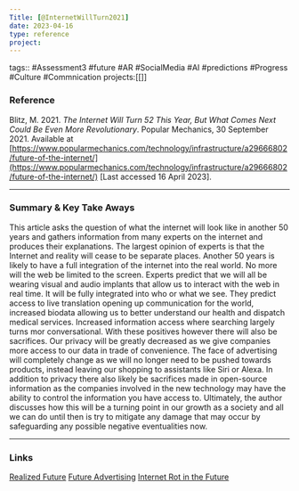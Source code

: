 ```yaml
---
Title: [@InternetWillTurn2021]
date: 2023-04-16
type: reference
project:
---
```


tags:: #Assessment3 #future #AR #SocialMedia #AI #predictions #Progress #Culture #Commnication 
projects:[[]]

### Reference 

Blitz, M. 2021. _The Internet Will Turn 52 This Year, But What Comes Next Could Be Even More Revolutionary_. Popular Mechanics, 30 September 2021. Available at [https://www.popularmechanics.com/technology/infrastructure/a29666802/future-of-the-internet/](https://www.popularmechanics.com/technology/infrastructure/a29666802/future-of-the-internet/) [Last accessed 16 April 2023].


---

### Summary & Key Take Aways

This article asks the question of what the internet will look like in another 50 years and gathers information from many experts on the internet and produces their explanations. The largest opinion of experts is that the Internet and reality will cease to be separate places. Another 50 years is likely to have a full integration of the internet into the real world. No more will the web be limited to the screen. Experts predict that we will all be wearing visual and audio implants that allow us to interact with the web in real time. It will be fully integrated into who or what we see. They predict access to live translation opening up communication for the world, increased biodata allowing us to better understand our health and dispatch medical services. Increased information access where searching largely turns mor conversational. With these positives however there will also be sacrifices. Our privacy will be greatly decreased as we give companies more access to our data in trade of convenience. The face of advertising will completely change as we will no longer need to be pushed towards products, instead leaving our shopping to assistants like Siri or Alexa. In addition to privacy there also likely be sacrifices made in open-source information as the companies involved in the new technology may have the ability to control the information you have access to. Ultimately, the author discusses how this will be a turning point in our growth as a society and all we can do until then is try to mitigate any damage that may occur by safeguarding any possible negative eventualities now.

--- 

### Links
[Realized Future](Realized%20Future.md)
[Future Advertising](Future%20Advertising.md)
[Internet Rot in the Future](Internet%20Rot%20in%20the%20Future.md)

